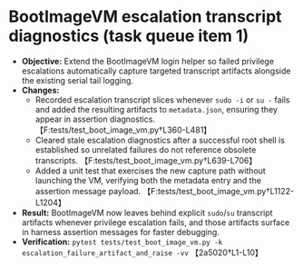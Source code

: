 # BootImageVM escalation transcript diagnostics (task queue item 1)

- **Objective:** Extend the BootImageVM login helper so failed privilege
  escalations automatically capture targeted transcript artifacts alongside the
  existing serial tail logging.
- **Changes:**
  - Recorded escalation transcript slices whenever `sudo -i` or `su -` fails and
    added the resulting artifacts to `metadata.json`, ensuring they appear in
    assertion diagnostics. 【F:tests/test_boot_image_vm.py†L360-L481】
  - Cleared stale escalation diagnostics after a successful root shell is
    established so unrelated failures do not reference obsolete transcripts.
    【F:tests/test_boot_image_vm.py†L639-L706】
  - Added a unit test that exercises the new capture path without launching the
    VM, verifying both the metadata entry and the assertion message payload.
    【F:tests/test_boot_image_vm.py†L1122-L1204】
- **Result:** BootImageVM now leaves behind explicit `sudo`/`su` transcript
  artifacts whenever privilege escalation fails, and those artifacts surface in
  harness assertion messages for faster debugging.
- **Verification:** `pytest tests/test_boot_image_vm.py -k escalation_failure_artifact_and_raise -vv`
  【2a5020†L1-L10】

